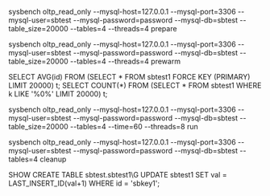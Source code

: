 sysbench oltp_read_only --mysql-host=127.0.0.1 --mysql-port=3306 --mysql-user=sbtest --mysql-password=password --mysql-db=sbtest --table_size=20000 --tables=4 --threads=4 prepare

sysbench oltp_read_only --mysql-host=127.0.0.1 --mysql-port=3306 --mysql-user=sbtest --mysql-password=password --mysql-db=sbtest --table_size=20000 --tables=4 --threads=4 prewarm


SELECT AVG(id) FROM (SELECT * FROM sbtest1 FORCE KEY (PRIMARY) LIMIT 20000) t; 
SELECT COUNT(*) FROM (SELECT * FROM sbtest1 WHERE k LIKE '%0%' LIMIT 20000) t;


sysbench oltp_read_only --mysql-host=127.0.0.1 --mysql-port=3306 --mysql-user=sbtest --mysql-password=password --mysql-db=sbtest --table_size=20000 --tables=4 --time=60 --threads=8 run

sysbench oltp_read_only --mysql-host=127.0.0.1 --mysql-port=3306 --mysql-user=sbtest --mysql-password=password --mysql-db=sbtest --tables=4 cleanup

SHOW CREATE TABLE sbtest.sbtest1\G
UPDATE sbtest1 SET val = LAST_INSERT_ID(val+1) WHERE id = 'sbkey1';